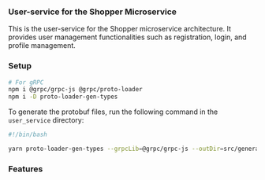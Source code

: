 ### User-service for the Shopper Microservice
This is the user-service for the Shopper microservice architecture. It provides user management functionalities such as registration, login, and profile management.

### Setup

[//]: # (how to generate the protobufs from the .proto files)
```bash
# For gRPC 
npm i @grpc/grpc-js @grpc/proto-loader
npm i -D proto-loader-gen-types
```

To generate the protobuf files, run the following command in the `user_service` directory:
```bash
#!/bin/bash

yarn proto-loader-gen-types --grpcLib=@grpc/grpc-js --outDir=src/generated  $(find proto -name "*.proto")
```

### Features
[//]: # (- User registration)
[//]: # (- User login)
[//]: # (- Profile management)
[//]: # (- Password reset)